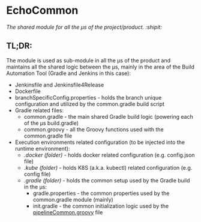 # EchoCommon
_The shared module for all the µs of the project/product. :shipit:_

## TL;DR:
The module is used as sub-module in all the µs of the product and maintains all the shared logic between the µs, mainly in the area of the Build Automation Tool (Gradle and Jenkins in this case):
- Jenkinsfile and Jenkinsfile4Release
- Dockerfile
- branchSpecificConfig.properties - holds the branch unique configuration and utilized by the common.gradle build script
- Gradle related files:
  - common.gradle - the main shared Gradle build logic (powering each of the µs build.gradle)
  - common.groovy - all the Groovy functions used with the common.gradle file
- Execution environments related configuration (to be injected into the runtime environment):
  - _.docker (folder)_ - holds docker related configuration (e.g. config.json file)
  - _.kube (folder)_ - holds K8S (a.k.a. kubectl) related configuration (e.g. config file)
  - _.gradle (folder)_ - holds the common setup used by the Gradle build in the µs:
    - gradle.properties - the common properties used by the common.gradle module (mainly)
    - init.gradle - the common initialization logic used by the [pipelineCommon.groovy](https://github.com/demo4echo/JenkinsSharedLibrary/blob/master/vars/pipelineCommon.groovy) file
